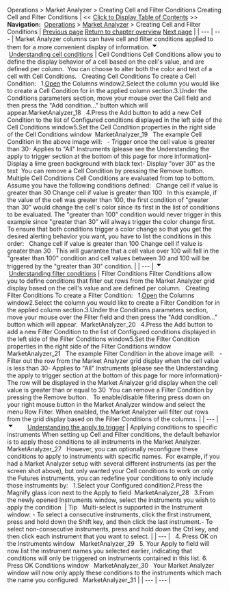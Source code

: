 ﻿
Operations \> Market Analyzer \> Creating Cell and Filter Conditions
Creating Cell and Filter Conditions
| \<\< [Click to Display Table of Contents](creating_cell_and_filter_condi.md) \>\> **Navigation:**     [Operations](operations-1.md) \> [Market Analyzer](market_analyzer-1.md) \> Creating Cell and Filter Conditions | [Previous page](dynamic_ranking_and_sorting-1.md) [Return to chapter overview](market_analyzer-1.md) [Next page](market_analyzer_properties-1.md) |
| --- | --- |
Market Analyzer columns can have cell and filter conditions applied to them for a more convenient display of information.
![tog_minus](tog_minus-1.gif)        [Understanding cell conditions](javascript:HMToggle('toggle','UnderstandingCellConditions','UnderstandingCellConditions_ICON'))
| Cell Conditions Cell Conditions allow you to define the display behavior of a cell based on the cell's value, and are defined per column.  You can choose to alter both the color and text of a cell with Cell Conditions.   Creating Cell Conditions To create a Cell Condition:   1\.[Open](working_with_columns-1.md) the Columns window2\.Select the column you would like to create a Cell Condition for in the applied column section.3\.Under the Conditions parameters section, move your mouse over the Cell field and then press the "Add condition..." button which will appear.MarketAnalyzer_18   4\.Press the Add button to add a new Cell Condition to the list of Configured conditions displayed in the left side of the Cell Conditions window5\.Set the Cell Condition properties in the right side of the Cell Conditions window  MarketAnalyzer_19   The example Cell Condition in the above image will:   - Trigger once the cell value is greater than 30- Applies to "All" Instruments (please see the Understanding the apply to trigger section at the bottom of this page for more information)- Display a lime green background with black text- Display "over 30" as the text  You can remove a Cell Condition by pressing the Remove button.   Multiple Cell Conditions Cell Conditions are evaluated from top to bottom.   Assume you have the following conditions defined:   Change cell if value is greater than 30  Change cell if value is greater than 100   In this example, if the value of the cell was greater than 100, the first condition of "greater than 30" would change the cell's color since its first in the list of conditions to be evaluated. The "greater than 100" condition would never trigger in this example since "greater than 30" will always trigger the color change first. To ensure that both conditions trigger a color change so that you get the desired alerting behavior you want, you have to list the conditions in this order:   Change cell if value is greater than 100  Change cell if value is greater than 30   This will guarantee that a cell value over 100 will fall in the "greater than 100" condition and cell values between 30 and 100 will be triggered by the "greater than 30" condition. |
| --- |
![tog_minus](tog_minus-1.gif)        [Understanding filter conditions](javascript:HMToggle('toggle','UnderstandingFilterConditions','UnderstandingFilterConditions_ICON'))
| Filter Conditions Filter Conditions allow you to define conditions that filter out rows from the Market Analyzer grid display based on the cell's value and are defined per column.    Creating Filter Conditions To create a Filter Condition:   1\.[Open](working_with_columns-1.md) the Columns window2\.Select the column you would like to create a Filter Condition for in the applied column section.3\.Under the Conditions parameters section, move your mouse over the Filter field and then press the "Add condition..." button which will appear.  MarketAnalyzer_20   4\.Press the Add button to add a new Filter Condition to the list of Configured conditions displayed in the left side of the Filter Conditions window5\.Set the Filter Condition properties in the right side of the Filter Conditions window  MarketAnalyzer_21   The example Filter Condition in the above image will:   - Filter out the row from the Market Analyzer grid display when the cell value is less than 30- Applies to "All" Instruments (please see the Understanding the apply to trigger section at the bottom of this page for more information)- The row will be displayed in the Market Analyzer grid display when the cell value is greater than or equal to 30  You can remove a Filter Condition by pressing the Remove button.   To enable/disable filtering press down on your right mouse button in the Market Analyzer window and select the menu Row Filter. When enabled, the Market Analyzer will filter out rows from the grid display based on the Filter Conditions of the columns. |
| --- |
![tog_minus](tog_minus-1.gif)        [Understanding the apply to trigger](javascript:HMToggle('toggle','UnderstandingTheApplyToTrigger1','UnderstandingTheApplyToTrigger1_ICON'))
| Applying conditions to specific instruments When setting up Cell and Filter conditions, the default behavior is to apply these conditions to all instruments in the Market Analyzer.     MarketAnalyzer_27   However, you can optionally reconfigure these conditions to apply to instruments with specific names.  For example, if you had a Market Analyzer setup with several different instruments (as per the screen shot above), but only wanted your Cell conditions to work on only the Futures instruments, you can redefine your conditions to only include those instruments by:   1\.Select your Configured condition2\.Press the Magnify glass icon next to the Apply to field  MarketAnalyzer_28   3\.From the newly opened Instruments window, select the instruments you wish to apply the condition    | Tip   Multi\-select is supported in the Instrument window: - To select a consecutive instruments, click the first instrument, press and hold down the Shift key, and then click the last instrument.- To select non\-consecutive instruments, press and hold down the Ctrl key, and then click each instrument that you want to select. | | --- |      4\. Press OK on the Instruments window   MarketAnalyzer_29   5\. Your Apply to field will now list the instrument names you selected earlier, indicating that conditions will only be triggered on instruments contained in this list.  6\. Press OK Conditions window   MarketAnalyzer_30   Your Market Analyzer window will now only apply these conditions to the instruments which mach the name you configured   MarketAnalyzer_31 |
| --- | --- |

